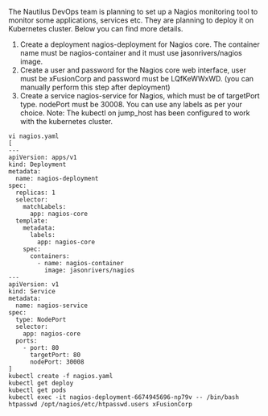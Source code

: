 The Nautilus DevOps team is planning to set up a Nagios monitoring tool to monitor some applications, services etc. They are planning to deploy it on Kubernetes cluster. Below you can find more details.
1) Create a deployment nagios-deployment for Nagios core. The container name must be nagios-container and it must use jasonrivers/nagios image.
2) Create a user and password for the Nagios core web interface, user must be xFusionCorp and password must be LQfKeWWxWD. (you can manually perform this step after deployment)
3) Create a service nagios-service for Nagios, which must be of targetPort type. nodePort must be 30008.
You can use any labels as per your choice.
Note: The kubectl on jump_host has been configured to work with the kubernetes cluster.

```
vi nagios.yaml
[
---
apiVersion: apps/v1
kind: Deployment
metadata:
  name: nagios-deployment
spec:
  replicas: 1
  selector:
    matchLabels:
      app: nagios-core
  template:
    metadata:
      labels:
        app: nagios-core
    spec:
      containers:
        - name: nagios-container
          image: jasonrivers/nagios
---
apiVersion: v1
kind: Service
metadata:
  name: nagios-service
spec:
  type: NodePort
  selector:
    app: nagios-core
  ports:
    - port: 80
      targetPort: 80
      nodePort: 30008
]
kubectl create -f nagios.yaml
kubectl get deploy
kubectl get pods
kubectl exec -it nagios-deployment-6674945696-np79v -- /bin/bash
htpasswd /opt/nagios/etc/htpasswd.users xFusionCorp
```